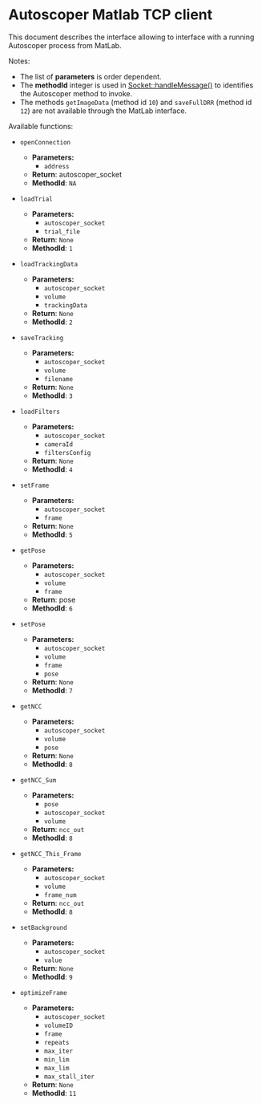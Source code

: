 # Autoscoper Matlab TCP client

This document describes the interface allowing to interface with a running Autoscoper process from MatLab.

Notes:
* The list of **parameters** is order dependent.
* The **methodId** integer is used in [Socket::handleMessage()](https://github.com/BrownBiomechanics/Autoscoper/blob/main/autoscoper/src/net/Socket.cpp) to identifies the Autoscoper method to invoke.
* The methods `getImageData` (method id `10`) and `saveFullDRR` (method id `12`) are not available through the MatLab interface.

Available functions:

* `openConnection`
  * **Parameters:**
    * `address`
  * **Return**: autoscoper_socket
  * **MethodId**: `NA`

* `loadTrial`
  * **Parameters:**
    * `autoscoper_socket`
    * `trial_file`
  * **Return**: `None`
  * **MethodId**: `1`

* `loadTrackingData`
  * **Parameters:**
    * `autoscoper_socket`
    * `volume`
    * `trackingData`
  * **Return**: `None`
  * **MethodId**: `2`

* `saveTracking`
  * **Parameters:**
    * `autoscoper_socket`
    * `volume`
    * `filename`
  * **Return**: `None`
  * **MethodId**: `3`

* `loadFilters`
  * **Parameters:**
    * `autoscoper_socket`
    * `cameraId`
    * `filtersConfig`
  * **Return**: `None`
  * **MethodId**: `4`

* `setFrame`
  * **Parameters:**
    * `autoscoper_socket`
    * `frame`
  * **Return**: `None`
  * **MethodId**: `5`

* `getPose`
  * **Parameters:**
    * `autoscoper_socket`
    * `volume`
    * `frame`
  * **Return**: pose
  * **MethodId**: `6`

* `setPose`
  * **Parameters:**
    * `autoscoper_socket`
    * `volume`
    * `frame`
    * `pose`
  * **Return**: `None`
  * **MethodId**: `7`

* `getNCC`
  * **Parameters:**
    * `autoscoper_socket`
    * `volume`
    * `pose`
  * **Return**: `None`
  * **MethodId**: `8`

* `getNCC_Sum`
  * **Parameters:**
    * `pose`
    * `autoscoper_socket`
    * `volume`
  * **Return**: `ncc_out`
  * **MethodId**: `8`

* `getNCC_This_Frame`
  * **Parameters:**
    * `autoscoper_socket`
    * `volume`
    * `frame_num`
  * **Return**: `ncc_out`
  * **MethodId**: `8`

* `setBackground`
  * **Parameters:**
    * `autoscoper_socket`
    * `value`
  * **Return**: `None`
  * **MethodId**: `9`

* `optimizeFrame`
  * **Parameters:**
    * `autoscoper_socket`
    * `volumeID`
    * `frame`
    * `repeats`
    * `max_iter`
    * `min_lim`
    * `max_lim`
    * `max_stall_iter`
  * **Return**: `None`
  * **MethodId**: `11`

